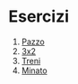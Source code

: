 # Esercizi

1. [Pazzo](https://training.olinfo.it/#/task/pazzo/statement)
2. [3x2](https://training.olinfo.it/#/task/ois_3x2/statement)
3. [Treni](https://training.olinfo.it/#/task/preoii_treni/statement)
4. [Minato](https://training.olinfo.it/#/task/minato/statement)
